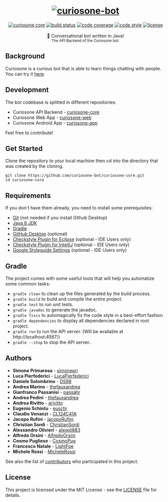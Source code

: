<h1 align="center">
  <a href="https://curiosone-bot.github.io/"><img src="https://curiosone-bot.github.io/media/curiosone-bot-logo.png" alt="curiosone-bot" /></a>
</h1>
<div align="center">
  <a href="https://github.com/curiosone-bot/curiosone-core"><img src="https://img.shields.io/badge/curiosone-core-00d2ff.svg" alt="curiosone core" /></a>
  <a href="https://travis-ci.org/curiosone-bot/curiosone-core"> <img src="https://travis-ci.org/curiosone-bot/curiosone-core.svg?branch=next" alt="build status"></a>
  <a href="https://codecov.io/gh/curiosone-bot/curiosone-core"><img src="https://img.shields.io/codecov/c/github/curiosone-bot/curiosone-core/next.svg" alt="code coverage" /></a>
  <a href="https://google.github.io/styleguide/javaguide.html"><img src="https://img.shields.io/badge/code_style-Google-5ed9c7.svg" alt="code style" /></a>
  <a href="LICENSE"><img src="https://img.shields.io/github/license/curiosone-bot/curiosone-core.svg" alt="license" /></a>
</div>
<br />
<div align="center">
  💬 Conversational bot written in Java!
</div>
<div align="center">
  <sub>
    The API Backend of the Curiosone bot.
  </sub>
</div>

## Background
Curiosone is a curious bot that is able to learn things chatting with people.  
You can try it [here](https://curiosone-bot.github.io/curiosone-web).

## Development
The bot codebase is splitted in different repositories:
- Curiosone API Backend - [curiosone-core](https://github.com/curiosone-bot/curiosone-core)
- Curiosone Web App - [curiosone-web](https://github.com/curiosone-bot/curiosone-web)
- Curiosone Android App - [curiosone-app](https://github.com/curiosone-bot/curiosone-app)

Feel free to contribute!

## Get Started
Clone the repository to your local machine then cd into
the directory that was created by the cloning.

```
git clone https://github.com/curiosone-bot/curiosone-core.git
cd curiosone-core
```

## Requirements
If you don't have them already, you need to install some prerequisites:

* [Git](http://git-scm.com/downloads) (not needed if you install Github Desktop)
* [Java 8 JDK](http://www.oracle.com/technetwork/pt/java/javase/downloads/index.html)
* [Gradle](https://gradle.org/install)
* [GitHub Desktop](https://desktop.github.com/) (optional)
* [Checkstyle Plugin for Eclipse](http://eclipse-cs.sourceforge.net/) (optional - IDE Users only)
* [Checkstyle Plugin for IntelliJ](https://plugins.jetbrains.com/plugin/1065-checkstyle-idea) (optional - IDE Users only)
* [Google Styleguide Settings](https://github.com/HPI-Information-Systems/Metanome/wiki/Installing-the-google-styleguide-settings-in-intellij-and-eclipse) (optional - IDE Users only)

## Gradle
The project comes with some useful tools that will help you automatize some common tasks:

* `gradle clean` to clean up the files generated by the build process.
* `gradle build` to build and compile the entire project.
* `gradle test` to run unit tests.
* `gradle javadoc` to generate the javadoc.
* `gradle fixcs` to automagically fix the code style in a best-effort fashion
* `gradle dependencies` to display all dependencies declared in root project.
* `gradle run` to run the API server. (Will be available at http://localhost:4567/)
* `gradle --stop` to stop the API server..

## Authors
* **Simone Primarosa** - [simonepri](https://github.com/simonepri)
* **Luca Pierfederici** - [LucaPierfederici](https://github.com/LucaPierfederici)
* **Daniele Solombrino** - [DS98](https://github.com/DS98)
* **Andrea Marino** - [thefauxandrea](https://github.com/thefauxandrea)
* **Gianfranco Passanisi** - [passahr](https://github.com/passahr)
* **Andrea Pedini** - [thefauxandrea](https://github.com/rytma)
* **Andrea Rivitto** - [arivitto](https://github.com/arivitto)
* **Eugenio Schintu** - [euschi](https://github.com/euschi)
* **Claudio Venanzi** - [CL124C41A](https://github.com/CL124C41A)
* **Jacopo Rufini** - [jacopoRufini](https://github.com/jacopoRufini)
* **Christian Sordi** - [ChristianSordi](https://github.com/ChristianSordi)
* **Alessandro Olivieri** - [alexoli883](https://github.com/alexoli883)
* **Alfredo Orsini** - [AlfredoOrsini](https://github.com/AlfredoOrsini)
* **Cosmo Pugliese** - [CosmoPug](https://github.com/CosmoPug)
* **Francesco Natale** - [LightFoe](https://github.com/LightFoe)
* **Michele Rossi** - [MicheleRossi](https://github.com/MicheleRossi)



See also the list of [contributors](https://github.com/curiosone-bot/curiosone-core/contributors) who participated in this project.

## License
This project is licensed under the MIT License - see the [LICENSE](LICENSE) file for details.
